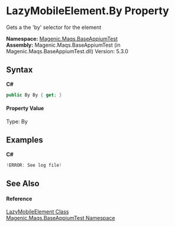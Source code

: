 # LazyMobileElement.By Property 
 

Gets a the 'by' selector for the element

**Namespace:**&nbsp;<a href="#/MAQS_5/Appium_AUTOGENERATED/Magenic-Maqs-BaseAppiumTest_Namespace">Magenic.Maqs.BaseAppiumTest</a><br />**Assembly:**&nbsp;Magenic.Maqs.BaseAppiumTest (in Magenic.Maqs.BaseAppiumTest.dll) Version: 5.3.0

## Syntax

**C#**<br />
``` C#
public By By { get; }
```


#### Property Value
Type: By

## Examples

**C#**<br />
``` C#
!ERROR: See log file!
```


## See Also


#### Reference
<a href="#/MAQS_5/Appium_AUTOGENERATED/LazyMobileElement_Class">LazyMobileElement Class</a><br /><a href="#/MAQS_5/Appium_AUTOGENERATED/Magenic-Maqs-BaseAppiumTest_Namespace">Magenic.Maqs.BaseAppiumTest Namespace</a><br />